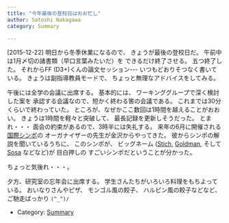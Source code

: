 ```yaml
---
title: "今年最後の登校日はおお忙し"
author: Satoshi Nakagawa
category: Summary

---
```


[2015-12-22]  明日から冬季休業になるので、
きょうが最後の登校日だ。
午前中は1月〆切の諸書類（早口言葉みたいだ）を
できるだけ終了させる。
五つ終了した。
それからFF (D3+)くんの論文セッション---
いつもどおりそつなく書いている。
きょうは副指導教員モードで、
ちょっと無理なアドバイスをしてみる。

 午後には全学の会議に出席する。
基本的には、
ワーキンググループで深く検討した案を
承認する会議なので、短かく終わる筈の会議である。
これまでは30分くらいで終わっていた。
ところが、なぜかここ数回は1時間を越えることがおおい。
きょうは1時間を軽々と突破して、
最長記録を更新しそうだった。
とまれ・・・
面会の約束があるので、3時半には失礼する。
来年の6月に開催される
[国際シンポ](http://philevents.org/event/show/17920)の
オーガナイザーの先生が金沢からやってきた。
彼からシンポの解説を聞いているうちに、
このシンポが、
ビッグネーム
([Stich](https://ja.wikipedia.org/wiki/%E3%82%B9%E3%83%86%E3%82%A3%E3%83%BC%E3%83%B4%E3%83%B3%E3%83%BB%E3%82%B9%E3%83%86%E3%82%A3%E3%83%83%E3%83%81),
[Goldman](https://ja.wikipedia.org/wiki/%E3%82%A2%E3%83%AB%E3%83%B4%E3%82%A3%E3%83%B3%E3%83%BB%E3%82%B4%E3%83%BC%E3%83%AB%E3%83%89%E3%83%9E%E3%83%B3),
そして
[Sosa](https://en.wikipedia.org/wiki/Ernest_Sosa) などなど)が
目白押しの
すごいシンポだということが分かった。

 ちょっと気後れ・・・。

 夕方、研究室の忘年会に出席する。
学生さんたちがいろいろ料理をもちよっている。
おいなりさんやピザ、
モンゴル風の餃子、
ハルピン風の餃子などなど、
ご馳走ばっかり `(^_^)/`

- Category: [Summary](categories.html#Summary)

